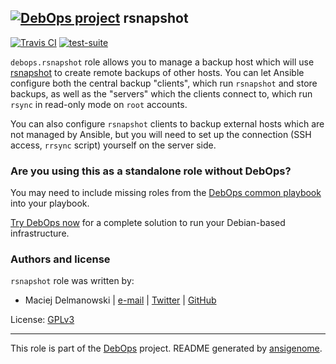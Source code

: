 ## [![DebOps project](http://debops.org/images/debops-small.png)](http://debops.org) rsnapshot

[![Travis CI](http://img.shields.io/travis/debops/ansible-rsnapshot.svg?style=flat)](http://travis-ci.org/debops/ansible-rsnapshot) [![test-suite](http://img.shields.io/badge/test--suite-ansible--rsnapshot-blue.svg?style=flat)](https://github.com/debops/test-suite/tree/master/ansible-rsnapshot/) 

`debops.rsnapshot` role allows you to manage a backup host which will use
[rsnapshot](http://www.rsnapshot.org/) to create remote backups of other
hosts. You can let Ansible configure both the central backup "clients",
which run `rsnapshot` and store backups, as well as the "servers" which the
clients connect to, which run `rsync` in read-only mode on `root` accounts.

You can also configure `rsnapshot` clients to backup external hosts which
are not managed by Ansible, but you will need to set up the connection (SSH
access, `rrsync` script) yourself on the server side.



### Are you using this as a standalone role without DebOps?

You may need to include missing roles from the [DebOps common
playbook](https://github.com/debops/debops-playbooks/blob/master/playbooks/common.yml)
into your playbook.

[Try DebOps now](https://github.com/debops/debops) for a complete solution to run your Debian-based infrastructure.





### Authors and license

`rsnapshot` role was written by:
- Maciej Delmanowski | [e-mail](mailto:drybjed@gmail.com) | [Twitter](https://twitter.com/drybjed) | [GitHub](https://github.com/drybjed)

License: [GPLv3](https://tldrlegal.com/license/gnu-general-public-license-v3-%28gpl-3%29)

***

This role is part of the [DebOps](http://debops.org/) project. README generated by [ansigenome](https://github.com/nickjj/ansigenome/).
